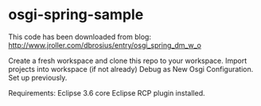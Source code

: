 osgi-spring-sample
==================

This code has been downloaded from blog: http://www.jroller.com/dbrosius/entry/osgi_spring_dm_w_o

Create a fresh workspace and clone this repo to your workspace.
Import projects into workspace (if not already)
Debug as New Osgi Configuration. Set up previously.

Requirements:
Eclipse 3.6 core
Eclipse RCP plugin installed.


